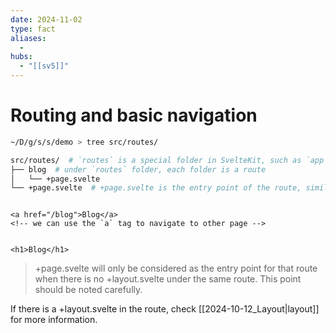```yaml
---
date: 2024-11-02
type: fact
aliases:
  -
hubs:
  - "[[sv5]]"
---
```


# Routing and basic navigation


```bash
~/D/g/s/s/demo > tree src/routes/

src/routes/  # `routes` is a special folder in SvelteKit, such as `app` in Next.js
├── blog  # under `routes` folder, each folder is a route
│   └── +page.svelte
└── +page.svelte  # +page.svelte is the entry point of the route, similar to `pages.tsx` in Next.js

```

```svelte src/routes/+page.svelte

<a href="/blog">Blog</a>
<!-- we can use the `a` tag to navigate to other page -->

```

```svelte src/routes/blog/+page.svelte 

<h1>Blog</h1>

```

>+page.svelte will only be considered as the entry point for that route when there is no +layout.svelte under the same route. This point should be noted carefully.

If there is a +layout.svelte in the route, check [[2024-10-12_Layout|layout]] for more information.
```bash
